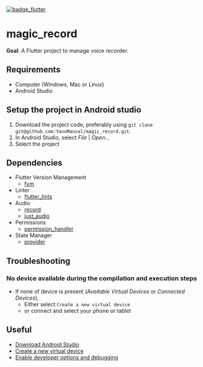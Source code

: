 [![badge_flutter]][link_flutter_release]

# magic_record
**Goal**: A Flutter project to manage voice recorder.

## Requirements
* Computer (Windows, Mac or Linux)
* Android Studio

## Setup the project in Android studio
1. Download the project code, preferably using `git clone git@github.com:YannMancel/magic_record.git`.
2. In Android Studio, select *File* | *Open...*
3. Select the project

## Dependencies
* Flutter Version Management
  * [fvm][dependencies_fvm]
* Linter
  * [flutter_lints][dependencies_flutter_lints]
* Audio
  * [record][dependencies_record]
  * [just_audio][dependencies_just_audio]
* Permissions
  * [permission_handler][dependencies_permission_handler]
* State Manager
  * [provider][dependencies_provider]

## Troubleshooting

### No device available during the compilation and execution steps
* If none of device is present (*Available Virtual Devices* or *Connected Devices*),
    * Either select `Create a new virtual device`
    * or connect and select your phone or tablet

## Useful
* [Download Android Studio][useful_android_studio]
* [Create a new virtual device][useful_virtual_device]
* [Enable developer options and debugging][useful_developer_options]

[badge_flutter]: https://img.shields.io/badge/flutter-v3.7.0-blue?logo=flutter
[link_flutter_release]: https://docs.flutter.dev/development/tools/sdk/releases
[app_hosting]: https://l-atelier-des-souvenirs.web.app
[dependencies_fvm]: https://fvm.app/
[dependencies_flutter_lints]: https://pub.dev/packages/flutter_lints
[dependencies_record]: https://pub.dev/packages/record
[dependencies_just_audio]: https://pub.dev/packages/just_audio
[dependencies_permission_handler]: https://pub.dev/packages/permission_handler
[dependencies_provider]: https://pub.dev/packages/provider
[useful_android_studio]: https://developer.android.com/studio
[useful_virtual_device]: https://developer.android.com/studio/run/managing-avds.html
[useful_developer_options]: https://developer.android.com/studio/debug/dev-options.html#enable

